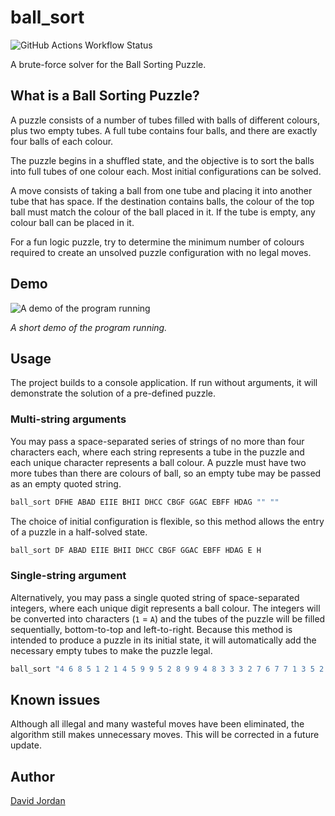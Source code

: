 # ball_sort
![GitHub Actions Workflow Status](https://img.shields.io/github/actions/workflow/status/davedangereux/ball_sort/ci.yml)

A brute-force solver for the Ball Sorting Puzzle.

## What is a Ball Sorting Puzzle?
A puzzle consists of a number of tubes filled with balls of different colours,
plus two empty tubes. A full tube contains four balls, and there are exactly
four balls of each colour.

The puzzle begins in a shuffled state, and the objective is to sort the balls
into full tubes of one colour each. Most initial configurations can be solved.

A move consists of taking a ball from one tube and placing it into another tube
that has space. If the destination contains balls, the colour of the top ball
must match the colour of the ball placed in it. If the tube is empty, any
colour ball can be placed in it.

For a fun logic puzzle, try to determine the minimum number of colours required
to create an unsolved puzzle configuration with no legal moves.

## Demo
![A demo of the program running](https://github.com/D4n93r3ux/ball_sort/assets/61416292/cce0551c-dac6-4aad-b23d-ffd75374b5b5)

*A short demo of the program running.*

## Usage
The project builds to a console application. If run without arguments, it will
demonstrate the solution of a pre-defined puzzle.

### Multi-string arguments
You may pass a space-separated series of strings of no more than four
characters each, where each string represents a tube in the puzzle and each
unique character represents a ball colour. A puzzle must have two more tubes
than there are colours of ball, so an empty tube may be passed as an empty
quoted string.

```bash
ball_sort DFHE ABAD EIIE BHII DHCC CBGF GGAC EBFF HDAG "" ""
```

The choice of initial configuration is flexible, so this method allows the
entry of a puzzle in a half-solved state.

```bash
ball_sort DF ABAD EIIE BHII DHCC CBGF GGAC EBFF HDAG E H
```

### Single-string argument
Alternatively, you may pass a single quoted string of space-separated integers,
where each unique digit represents a ball colour. The integers will be
converted into characters (`1` = `A`) and the tubes of the puzzle will be
filled sequentially, bottom-to-top and left-to-right. Because this method is
intended to produce a puzzle in its initial state, it will automatically add
the necessary empty tubes to make the puzzle legal.

```bash
ball_sort "4 6 8 5 1 2 1 4 5 9 9 5 2 8 9 9 4 8 3 3 3 2 7 6 7 7 1 3 5 2 6 6 8 4 1 7"
```

## Known issues
Although all illegal and many wasteful moves have been eliminated, the
algorithm still makes unnecessary moves. This will be corrected in a future
update.

## Author
[David Jordan](https://github.com/d4n93r3ux)
